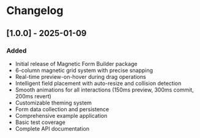 # Changelog

## [1.0.0] - 2025-01-09

### Added
- Initial release of Magnetic Form Builder package
- 6-column magnetic grid system with precise snapping
- Real-time preview-on-hover during drag operations
- Intelligent field placement with auto-resize and collision detection
- Smooth animations for all interactions (150ms preview, 300ms commit, 200ms revert)
- Customizable theming system
- Form data collection and persistence
- Comprehensive example application
- Basic test coverage
- Complete API documentation